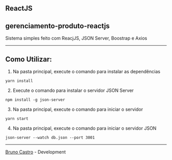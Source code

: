 ## ReactJS

## gerenciamento-produto-reactjs

Sistema simples feito com ReacjJS, JSON Server, Boostrap e Axios

<hr>

## Como Utilizar:

1. Na pasta principal, execute o comando para instalar as dependências

```
yarn install
```

2. Execute o comando para instalar o servidor JSON Server

```
npm install -g json-server
```

3. Na pasta principal, execute o comando para iniciar o servidor

```
yarn start
```

4.  Na pasta principal, execute o comando para iniciar o servidor JSON

```
json-server --watch db.json --port 3001
```

---

[Bruno Castro](http://www.bhzautomacao.com.br) - Development
